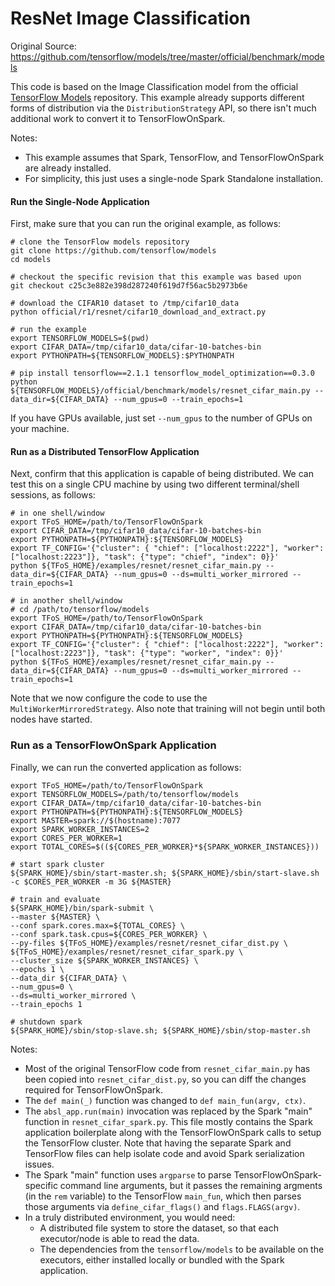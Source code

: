 # ResNet Image Classification

Original Source: https://github.com/tensorflow/models/tree/master/official/benchmark/models

This code is based on the Image Classification model from the official [TensorFlow Models](https://github.com/tensorflow/models) repository.  This example already supports different forms of distribution via the `DistributionStrategy` API, so there isn't much additional work to convert it to TensorFlowOnSpark.

Notes:
- This example assumes that Spark, TensorFlow, and TensorFlowOnSpark are already installed.
- For simplicity, this just uses a single-node Spark Standalone installation.

#### Run the Single-Node Application

First, make sure that you can run the original example, as follows:
```
# clone the TensorFlow models repository
git clone https://github.com/tensorflow/models
cd models

# checkout the specific revision that this example was based upon
git checkout c25c3e882e398d287240f619d7f56ac5b2973b6e

# download the CIFAR10 dataset to /tmp/cifar10_data
python official/r1/resnet/cifar10_download_and_extract.py

# run the example
export TENSORFLOW_MODELS=$(pwd)
export CIFAR_DATA=/tmp/cifar10_data/cifar-10-batches-bin
export PYTHONPATH=${TENSORFLOW_MODELS}:$PYTHONPATH

# pip install tensorflow==2.1.1 tensorflow_model_optimization==0.3.0
python ${TENSORFLOW_MODELS}/official/benchmark/models/resnet_cifar_main.py --data_dir=${CIFAR_DATA} --num_gpus=0 --train_epochs=1
```

If you have GPUs available, just set `--num_gpus` to the number of GPUs on your machine.

#### Run as a Distributed TensorFlow Application

Next, confirm that this application is capable of being distributed.  We can test this on a single CPU machine by using two different terminal/shell sessions, as follows:
```
# in one shell/window
export TFoS_HOME=/path/to/TensorFlowOnSpark
export CIFAR_DATA=/tmp/cifar10_data/cifar-10-batches-bin
export PYTHONPATH=${PYTHONPATH}:${TENSORFLOW_MODELS}
export TF_CONFIG='{"cluster": { "chief": ["localhost:2222"], "worker": ["localhost:2223"]}, "task": {"type": "chief", "index": 0}}'
python ${TFoS_HOME}/examples/resnet/resnet_cifar_main.py --data_dir=${CIFAR_DATA} --num_gpus=0 --ds=multi_worker_mirrored --train_epochs=1

# in another shell/window
# cd /path/to/tensorflow/models
export TFoS_HOME=/path/to/TensorFlowOnSpark
export CIFAR_DATA=/tmp/cifar10_data/cifar-10-batches-bin
export PYTHONPATH=${PYTHONPATH}:${TENSORFLOW_MODELS}
export TF_CONFIG='{"cluster": { "chief": ["localhost:2222"], "worker": ["localhost:2223"]}, "task": {"type": "worker", "index": 0}}'
python ${TFoS_HOME}/examples/resnet/resnet_cifar_main.py --data_dir=${CIFAR_DATA} --num_gpus=0 --ds=multi_worker_mirrored --train_epochs=1
```

Note that we now configure the code to use the `MultiWorkerMirroredStrategy`.  Also note that training will not begin until both nodes have started.

### Run as a TensorFlowOnSpark Application

Finally, we can run the converted application as follows:
```
export TFoS_HOME=/path/to/TensorFlowOnSpark
export TENSORFLOW_MODELS=/path/to/tensorflow/models
export CIFAR_DATA=/tmp/cifar10_data/cifar-10-batches-bin
export PYTHONPATH=${PYTHONPATH}:${TENSORFLOW_MODELS}
export MASTER=spark://$(hostname):7077
export SPARK_WORKER_INSTANCES=2
export CORES_PER_WORKER=1
export TOTAL_CORES=$((${CORES_PER_WORKER}*${SPARK_WORKER_INSTANCES}))

# start spark cluster
${SPARK_HOME}/sbin/start-master.sh; ${SPARK_HOME}/sbin/start-slave.sh -c $CORES_PER_WORKER -m 3G ${MASTER}

# train and evaluate
${SPARK_HOME}/bin/spark-submit \
--master ${MASTER} \
--conf spark.cores.max=${TOTAL_CORES} \
--conf spark.task.cpus=${CORES_PER_WORKER} \
--py-files ${TFoS_HOME}/examples/resnet/resnet_cifar_dist.py \
${TFoS_HOME}/examples/resnet/resnet_cifar_spark.py \
--cluster_size ${SPARK_WORKER_INSTANCES} \
--epochs 1 \
--data_dir ${CIFAR_DATA} \
--num_gpus=0 \
--ds=multi_worker_mirrored \
--train_epochs 1

# shutdown spark
${SPARK_HOME}/sbin/stop-slave.sh; ${SPARK_HOME}/sbin/stop-master.sh
```

Notes:
- Most of the original TensorFlow code from `resnet_cifar_main.py` has been copied into `resnet_cifar_dist.py`, so you can diff the changes required for TensorFlowOnSpark.
- The `def main(_)` function was changed to `def main_fun(argv, ctx)`.
- The `absl_app.run(main)` invocation was replaced by the Spark "main" function in `resnet_cifar_spark.py`.  This file mostly contains the Spark application boilerplate along with the TensorFlowOnSpark calls to setup the TensorFlow cluster.  Note that having the separate Spark and TensorFlow files can help isolate code and avoid Spark serialization issues.
- The Spark "main" function uses `argparse` to parse TensorFlowOnSpark-specific command line arguments, but it passes the remaining argments (in the `rem` variable) to the TensorFlow `main_fun`, which then parses those arguments via `define_cifar_flags()` and `flags.FLAGS(argv)`.
- In a truly distributed environment, you would need:
  - A distributed file system to store the dataset, so that each executor/node is able to read the data.
  - The dependencies from the `tensorflow/models` to be available on the executors, either installed locally or bundled with the Spark application.

